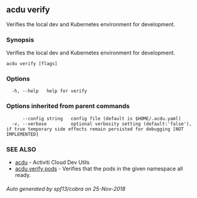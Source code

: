 ## acdu verify

Verifies the local dev and Kubernetes environment for development.

### Synopsis

Verifies the local dev and Kubernetes environment for development.

```
acdu verify [flags]
```

### Options

```
  -h, --help   help for verify
```

### Options inherited from parent commands

```
      --config string   config file (default is $HOME/.acdu.yaml)
  -v, --verbose         optional verbosity setting (default:'false'), if true temporary side effects remain persisted for debugging [NOT IMPLEMENTED]
```

### SEE ALSO

* [acdu](acdu.md)	 - Activiti Cloud Dev Utils
* [acdu verify pods](acdu_verify_pods.md)	 - Verifies that the pods in the given namespace all ready.

###### Auto generated by spf13/cobra on 25-Nov-2018
